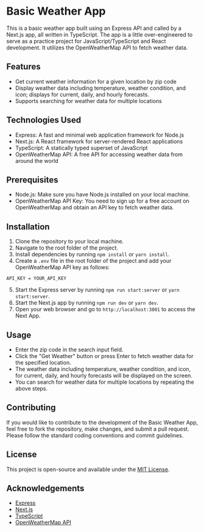 # Basic Weather App

This is a basic weather app built using an Express API and called by a Next.js app, all written in TypeScript. The app is a little over-engineered to serve as a practice project for JavaScript/TypeScript and React development. It utilizes the OpenWeatherMap API to fetch weather data.

## Features

- Get current weather information for a given location by zip code
- Display weather data including temperature, weather condition, and icon; displays for current, daily, and hourly forecasts.
- Supports searching for weather data for multiple locations

## Technologies Used

- Express: A fast and minimal web application framework for Node.js
- Next.js: A React framework for server-rendered React applications
- TypeScript: A statically typed superset of JavaScript
- OpenWeatherMap API: A free API for accessing weather data from around the world

## Prerequisites

- Node.js: Make sure you have Node.js installed on your local machine.
- OpenWeatherMap API Key: You need to sign up for a free account on OpenWeatherMap and obtain an API key to fetch weather data.

## Installation

1. Clone the repository to your local machine.
2. Navigate to the root folder of the project.
3. Install dependencies by running `npm install` or `yarn install`.
4. Create a `.env` file in the root folder of the project and add your OpenWeatherMap API key as follows:

```
API_KEY = YOUR_API_KEY
```

5. Start the Express server by running `npm run start:server` or `yarn start:server`.
6. Start the Next.js app by running `npm run dev` or `yarn dev`.
7. Open your web browser and go to `http://localhost:3001` to access the Next App.

## Usage

- Enter the zip code in the search input field.
- Click the "Get Weather" button or press Enter to fetch weather data for the specified location.
- The weather data including temperature, weather condition, and icon, for current, daily, and hourly forecasts will be displayed on the screen.
- You can search for weather data for multiple locations by repeating the above steps.

## Contributing

If you would like to contribute to the development of the Basic Weather App, feel free to fork the repository, make changes, and submit a pull request. Please follow the standard coding conventions and commit guidelines.

## License

This project is open-source and available under the [MIT License](LICENSE).

## Acknowledgements

- [Express](https://expressjs.com/)
- [Next.js](https://nextjs.org/)
- [TypeScript](https://www.typescriptlang.org/)
- [OpenWeatherMap API](https://openweathermap.org/api)
